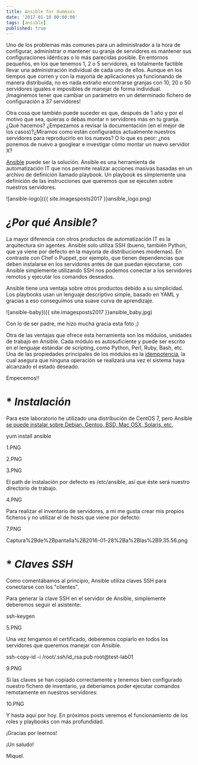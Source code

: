 ```yaml
---
title: Ansible for dummies
date: '2017-01-10 00:00:00'
tags: [ansible]
published: true
---
```



Uno de los problemas más comunes para un administrador a la hora de configurar, administrar o mantener su granja de servidores es mantener sus configuraciones idénticas o lo más parecidas posible. En entornos pequeños, en los que tenemos 1, 2 o 5 servidores, es totalmente factible llevar una administración individual de cada uno de ellos. Aunque en los tiempos que corren y con la mayoría de aplicaciones ya funcionando de manera distribuida, no es nada extraño encontrarse granjas con 10, 20 o 50 servidores iguales e imposibles de manejar de forma individual. ¡Imaginemos tener que cambiar un parámetro en un determinado fichero de configuración a 37 servidores!



Otra cosa que también puede suceder es que, después de 1 año y por el motivo que sea, quieras o debas montar n servidores más en tu granja. ¿Qué hacemos? ¿Empezamos a revisar la documentación (en el mejor de los casos)?¿Miramos como están configurados actualmente nuestros servidores para reproducirlo en los nuevos? O lo que es peor: ¿nos ponemos de nuevo a googlear e investigar cómo montar un nuevo servidor X?



[Ansible](http://www.ansible.com/) puede ser la solución. Ansible es una herramienta de automatización IT que nos permite realizar acciones masivas basadas en un archivo de definición llamado playbook. Un playbook es simplemente una definición de las instrucciones que queremos que se ejecuten sobre nuestros servidores.

![ansible-logo]({{ site.imagesposts2017 }}ansible_logo.png)


# *¿Por qué Ansible?*

La mayor diferencia con otros productos de automatización IT es la arquitectura sin agentes. Ansible solo utiliza SSH (bueno, también Python, que ya viene por defecto en la mayoría de distribuciones modernas). En contraste con Chef o Puppet, por ejemplo, que tienen dependencias que deben instalarse en los servidores antes de que puedan ejecutarse, con Ansible simplemente utilizando SSH nos podemos conectar a los servidores remotos y ejecutar los comandos deseados.



Ansible tiene una ventaja sobre otros productos debido a su simplicidad. Los playbooks usan un lenguaje descriptivo simple, basado en YAML y gracias a eso conseguimos una suave curva de aprendizaje.


![ansible-baby]({{ site.imagesposts2017 }}ansible_baby.jpg)


Con lo de ser padre, me hizo mucha gracia esta foto ;)

Otra de las ventajas que ofrece esta herramienta son los módulos, unidades de trabajo en Ansible. Cada módulo es autosuficiente y puede ser escrito en el lenguaje estándar de scripting, como Python, Perl, Ruby, Bash, etc. Una de las propiedades principales de los módulos es la [idempotencia](https://es.wikipedia.org/wiki/Idempotencia), la cual asegura que ninguna operación se realizará una vez el sistema haya alcanzado el estado deseado.



Empecemos!!

# * *Instalación*

Para este laboratorio he utilizado una distribución de CentOS 7, pero Ansible [se puede instalar sobre Debian, Gentoo, BSD, Mac OSX, Solaris, etc.](http://docs.ansible.com/ansible/intro_installation.html)



yum install ansible


1.PNG


2.PNG


3.PNG


El path de instalación por defecto es /etc/ansible, así que éste será nuestro directorio de trabajo.

4.PNG


Para realizar el inventario de servidores, a mí me gusta crear mis propios ficheros y no utilizar el de hosts que viene por defecto:


7.PNG


Captura%2Bde%2Bpantalla%2B2016-01-28%2Ba%2Blas%2B9.35.56.png




# * *Claves SSH*

Como comentábamos al principio, Ansible utiliza claves SSH para conectarse con los "clientes".



Para generar la clave SSH en el servidor de Ansible, simplemente deberemos seguir el asistente:



ssh-keygen



5.PNG


Una vez tengamos el certificado, deberemos copiarlo en todos los servidores que queremos manejar con Ansible.

ssh-copy-id -i /root/.ssh/id_rsa.pub root@test-lab01


9.PNG


Si las claves se han copiado correctamente y tenemos bien configurado nuestro fichero de inventario, ya deberíamos poder ejecutar comandos remotamente en nuestros servidores:

10.PNG


Y hasta aquí por hoy. En próximos posts veremos el funcionamiento de los roles y playbooks con más profundidad.

¡Gracias por leernos!

¡Un saludo!

Miquel.